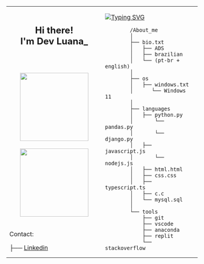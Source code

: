 <table>
    <tr>
        <td style="width: 50%;">
            <h2 align="center">
                Hi there! <br/>
                I'm Dev Luana_
                <br/>
                <br/>
            </h2>
            <br/>
            <div align="center">
              <img height="180cm" src="https://github-readme-stats.vercel.app/api?username=luanacostav&theme=midnight-purple&show_icons=true&bg_color=00000000&rank_icon=github"/> <br/><br/>
              <img height="180cm" src="https://github-readme-stats.vercel.app/api/top-langs/?username=luanacostav&layout=compact&theme=midnight-purple&bg_color=00000000"/>
            </div>
            <br/>
            <p>Contact:</p>
            ├── <a href="https://www.linkedin.com/in/luana-costa-vasconcelos-613707287/">Linkedin</a>
        </td>
        <td style="width: 50%; vertical-align: top;">
            <p>
                <a href="https://git.io/typing-svg">
                    <img src="https://readme-typing-svg.herokuapp.com?weight=500&size=18&pause=1000&color=F7F7F7&width=435&lines=Info+loading+.+.+." alt="Typing SVG" />
                </a>
            </p>
            
            /About_me
            │
            ├── bio.txt
            │   ├── ADS
            │   ├── brazilian
            │   └── (pt-br + english)
            │
            ├── os
            │   ├── windows.txt
            │      └── Windows 11
            │
            ├── languages
            │   ├── python.py
            │       └── pandas.py
            │       └── django.py
            │   ├── javascript.js
            │       └── nodejs.js
            │   ├── html.html
            │   ├── css.css
            │   ├── typescript.ts
            │   ├── c.c
            │   └── mysql.sql
            │
            └── tools
                ├── git
                ├── vscode
                ├── anaconda
                ├── replit
                └── stackoverflow
</td>
</tr>
</table>
